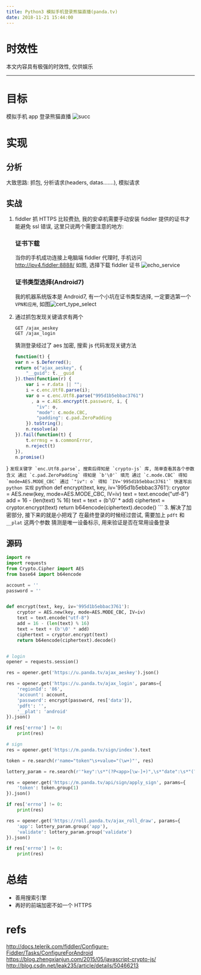 ```yaml
---
title: Python3 模拟手机登录熊猫直播(panda.tv)
date: 2018-11-21 15:44:00
---
```

# 时效性 #

本文内容具有极强的时效性, 仅供娱乐

--------------------

# 目标 #

模拟手机 app 登录熊猫直播
![succ](http://img.blog.csdn.net/20170718202138450)

# 实现 #

## 分析 ##

大致思路: 抓包, 分析请求(headers, datas.......), 模拟请求

## 实战 ##



1. 
	fiddler 抓 HTTPS 比较费劲, 我的安卓机需要手动安装 fiddler 提供的证书才能避免 ssl 错误, 这里只说两个需要注意的地方: 

	### 证书下载 ###

	当你的手机成功连接上电脑端 fiddler 代理时, 手机访问 http://ipv4.fiddler:8888/ 如图, 选择下载 fiddler 证书
![echo_service](http://img.blog.csdn.net/20170718193108001)

	### 证书类型选择(Android7) ###

	我的机器系统版本是 Android7, 有一个小坑在证书类型选择, 一定要选第一个 `VPN和应用`, 如图![cert_type_select](http://img.blog.csdn.net/20170718193258667)

2. 
	通过抓包发现关键请求有两个
	```
	GET /ajax_aeskey
	GET /ajax_login
	```
	猜测登录经过了 aes 加密, 搜索 js 代码发现关键方法
	``` javascript
	function(t) {
    var n = $.Deferred();
    return o("ajax_aeskey", {
        "__guid": t.__guid
    }).then(function(r) {
        var i = r.data || "";
        i = c.enc.Utf8.parse(i);
        var o = c.enc.Utf8.parse("995d1b5ebbac3761")
          , a = c.AES.encrypt(t.password, i, {
            "iv": o,
            "mode": c.mode.CBC,
            "padding": c.pad.ZeroPadding
        }).toString();
        n.resolve(a)
    }).fail(function(t) {
        t.errmsg = s.commonError,
        n.reject(t)
    }),
    n.promise()
}
	```
	发现关键字 `enc.Utf8.parse`, 搜索后得知是 `crypto-js` 库, 简单查看其各个参数含义
	通过 `c.pad.ZeroPadding` 得知是 `b'\0'` 填充
	通过 `c.mode.CBC` 得知 `mode=AES.MODE_CBC`
	通过 `"iv": o` 得知 `IV='995d1b5ebbac3761'`
	快速写出 python 实现
	``` python
	def encrypt(text, key, iv='995d1b5ebbac3761'):
	    cryptor = AES.new(key, mode=AES.MODE_CBC, IV=iv)
	    text = text.encode("utf-8")
	    add = 16 - (len(text) % 16)
	    text = text + (b'\0' * add)
	    ciphertext = cryptor.encrypt(text)
	    return b64encode(ciphertext).decode()
	```
3. 
	解决了加密部分, 接下来的就是小把戏了
	在最终登录的时候经过尝试, 需要加上 `pdft` 和 `__plat` 这两个参数
	猜测是唯一设备标示, 用来验证是否在常用设备登录
	
## 源码 ##

``` python
import re
import requests
from Crypto.Cipher import AES
from base64 import b64encode

account = ''
password = ''


def encrypt(text, key, iv='995d1b5ebbac3761'):
    cryptor = AES.new(key, mode=AES.MODE_CBC, IV=iv)
    text = text.encode("utf-8")
    add = 16 - (len(text) % 16)
    text = text + (b'\0' * add)
    ciphertext = cryptor.encrypt(text)
    return b64encode(ciphertext).decode()


# login
opener = requests.session()

res = opener.get('https://u.panda.tv/ajax_aeskey').json()

res = opener.get('https://u.panda.tv/ajax_login', params={
    'regionId': '86',
    'account': account,
    'password': encrypt(password, res['data']),
    'pdft': '',
    '__plat': 'android'
}).json()

if res['errno'] != 0:
    print(res)

# sign
res = opener.get('https://m.panda.tv/sign/index').text

token = re.search(r'name="token"\s+value="(\w+)"', res)

lottery_param = re.search(r'"key":\s*"(?P<app>[\w-]+)",\s*"date":\s*"(?P<validate>[\d-]+)"', res)

res = opener.get('https://m.panda.tv/api/sign/apply_sign', params={
    'token': token.group(1)
}).json()

if res['errno'] != 0:
    print(res)

res = opener.get('https://roll.panda.tv/ajax_roll_draw', params={
    'app': lottery_param.group('app'),
    'validate': lottery_param.group('validate')
}).json()

if res['errno'] != 0:
    print(res)


```

# 总结 #

 - 善用搜索引擎
 - 再好的前端加密不如一个 HTTPS

# refs #

http://docs.telerik.com/fiddler/Configure-Fiddler/Tasks/ConfigureForAndroid
https://blog.zhengxianjun.com/2015/05/javascript-crypto-js/
http://blog.csdn.net/leak235/article/details/50466213
